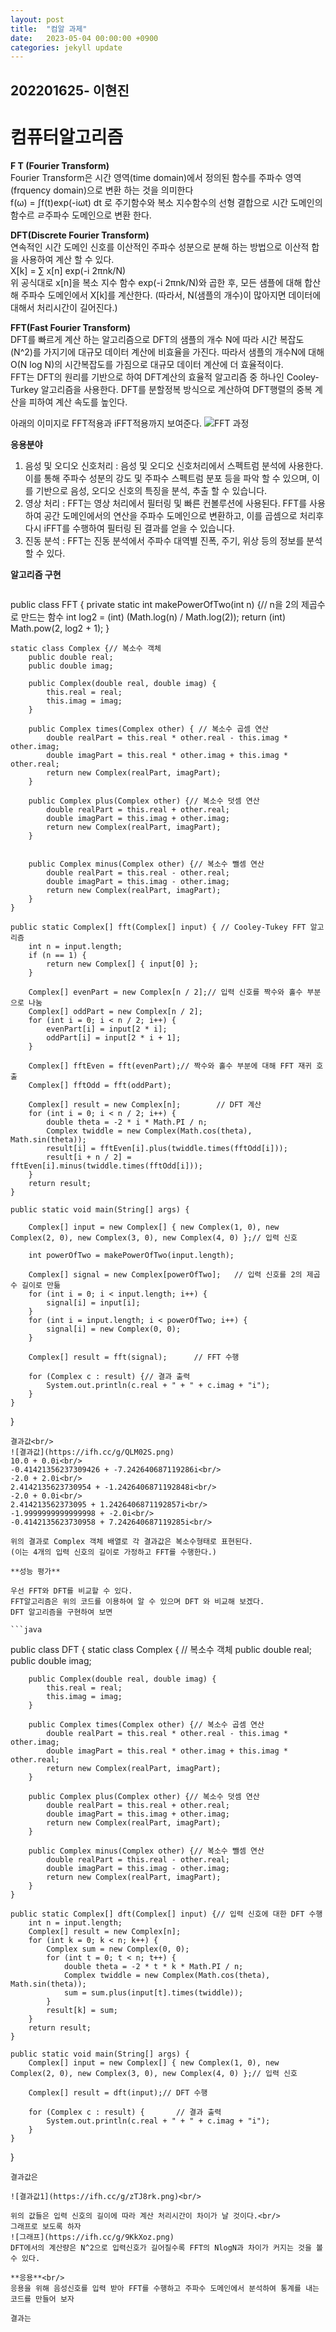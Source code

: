 ```yaml
---
layout: post
title:  "컴알 과제"
date:   2023-05-04 00:00:00 +0900
categories: jekyll update
---
```


202201625- 이현진
-------------
컴퓨터알고리즘
============

**F T (Fourier Transform)**<br/>
Fourier Transform은 시간 영역(time domain)에서 정의된 함수를 주파수 영역(frquency domain)으로 변환 하는 것을 의미한다<br/>
f(ω) = ∫f(t)exp(-iωt) dt 로 주기함수와 복소 지수함수의 선형 결합으로 
시간 도메인의 함수르 ㄹ주파수 도메인으로 변환 한다.

**DFT(Discrete Fourier Transform)**<br/>
연속적인 시간 도메인 신호를 이산적인 주파수 성분으로 분해 하는 방법으로 
이산적 합을 사용하여 계산 할 수 있다.<br/>
X[k] = ∑ x[n] exp(-i 2πnk/N)<br/>
위 공식대로 x[n]을 복소 지수 함수 exp(-i 2πnk/N)와 곱한 후, 모든 샘플에 대해 합산해 주파수 도메인에서 X[k]를 계산한다.
(따라서, N(샘플의 개수)이 많아지면 데이터에 대해서 처리시간이 길어진다.)

**FFT(Fast Fourier Transform)**<br/>
DFT를 빠르게 계산 하는 알고리즘으로 DFT의 샘플의 개수 N에 따라 시간 복잡도(N^2)를 가지기에 대규모 데이터 계산에 비효율을 가진다. 따라서 샘플의 개수N에 대해 O(N log N)의 시간복잡도를 가짐으로 대규모 데이터 계산에 더 효율적이다.<br/>
FFT는 DFT의 원리를 기반으로 하여 DFT계산의 효율적 알고리즘 중 하나인 Cooley-Turkey 알고리즘을 사용한다. DFT를 분할정복 방식으로 계산하여 DFT행렬의 중복 계산을 피하여 계산 속도를 높인다.

아래의 이미지로 FFT적용과 iFFT적용까지 보여준다.
![FFT 과정](https://ifh.cc/g/TszJjv.png)

**응용분야**<br/>
1. 음성 및 오디오 신호처리 : 음성 및 오디오 신호처리에서 스펙트럼 분석에 사용한다. 이를 통해 주파수 성분의 강도 및 주파수 스펙트럼 분포 등을 파악 할 수 있으며, 이를 기반으로 음성, 오디오 신호의 특징을 분석, 추출 할 수 있습니다.
2. 영상 처리 : FFT는 영상 처리에서 필터링 및 빠른 컨볼루션에 사용된다. FFT를 사용하여 공간 도메인에서의 연산을 주파수 도메인으로 변환하고, 이를 곱셈으로 처리후 다시 iFFT를 수행하여 필터링 된 결과를 얻을 수 있습니다.
3. 진동 분석 : FFT는 진동 분석에서 주파수 대역별 진폭, 주기, 위상 등의 정보를 분석할 수 있다.

**알고리즘 구현**<br/>

```java
```
public class FFT {
    private static int makePowerOfTwo(int n) {// n을 2의 제곱수로 만드는 함수
        int log2 = (int) (Math.log(n) / Math.log(2));
        return (int) Math.pow(2, log2 + 1);
    }

    static class Complex {// 복소수 객체
        public double real;
        public double imag;

        public Complex(double real, double imag) {
            this.real = real;
            this.imag = imag;
        }

        public Complex times(Complex other) { // 복소수 곱셈 연산
            double realPart = this.real * other.real - this.imag * other.imag;
            double imagPart = this.real * other.imag + this.imag * other.real;
            return new Complex(realPart, imagPart);
        }

        public Complex plus(Complex other) {// 복소수 덧셈 연산
            double realPart = this.real + other.real;
            double imagPart = this.imag + other.imag;
            return new Complex(realPart, imagPart);
        }


        public Complex minus(Complex other) {// 복소수 뺄셈 연산
            double realPart = this.real - other.real;
            double imagPart = this.imag - other.imag;
            return new Complex(realPart, imagPart);
        }
    }

    public static Complex[] fft(Complex[] input) { // Cooley-Tukey FFT 알고리즘
        int n = input.length;
        if (n == 1) {
            return new Complex[] { input[0] };
        }

        Complex[] evenPart = new Complex[n / 2];// 입력 신호를 짝수와 홀수 부분으로 나눔
        Complex[] oddPart = new Complex[n / 2];
        for (int i = 0; i < n / 2; i++) {
            evenPart[i] = input[2 * i];
            oddPart[i] = input[2 * i + 1];
        }

        Complex[] fftEven = fft(evenPart);// 짝수와 홀수 부분에 대해 FFT 재귀 호출
        Complex[] fftOdd = fft(oddPart);

        Complex[] result = new Complex[n];        // DFT 계산
        for (int i = 0; i < n / 2; i++) {
            double theta = -2 * i * Math.PI / n;
            Complex twiddle = new Complex(Math.cos(theta), Math.sin(theta));
            result[i] = fftEven[i].plus(twiddle.times(fftOdd[i]));
            result[i + n / 2] = fftEven[i].minus(twiddle.times(fftOdd[i]));
        }
        return result;
    }

    public static void main(String[] args) {

        Complex[] input = new Complex[] { new Complex(1, 0), new Complex(2, 0), new Complex(3, 0), new Complex(4, 0) };// 입력 신호

        int powerOfTwo = makePowerOfTwo(input.length);

        Complex[] signal = new Complex[powerOfTwo];   // 입력 신호를 2의 제곱수 길이로 만듦
        for (int i = 0; i < input.length; i++) {
            signal[i] = input[i];
        }
        for (int i = input.length; i < powerOfTwo; i++) {
            signal[i] = new Complex(0, 0);
        }

        Complex[] result = fft(signal);      // FFT 수행

        for (Complex c : result) {// 결과 출력
            System.out.println(c.real + " + " + c.imag + "i");
        }
    }
}
```
결과값<br/>
![결과값](https://ifh.cc/g/QLM02S.png)
10.0 + 0.0i<br/>
-0.41421356237309426 + -7.242640687119286i<br/>
-2.0 + 2.0i<br/>
2.4142135623730954 + -1.2426406871192848i<br/>
-2.0 + 0.0i<br/>
2.414213562373095 + 1.2426406871192857i<br/>
-1.9999999999999998 + -2.0i<br/>
-0.4142135623730958 + 7.242640687119285i<br/>

위의 결과로 Complex 객체 배열로 각 결과값은 복소수형태로 표현된다.
(이는 4개의 입력 신호의 길이로 가정하고 FFT를 수행한다.)

**성능 평가**

우선 FFT와 DFT를 비교할 수 있다.
FFT알고리즘은 위의 코드를 이용하여 알 수 있으며 DFT 와 비교해 보겠다.
DFT 알고리즘을 구현하여 보면

```java
```
public class DFT {
    static class Complex { // 복소수 객체
        public double real;
        public double imag;

        public Complex(double real, double imag) {
            this.real = real;
            this.imag = imag;
        }

        public Complex times(Complex other) {// 복소수 곱셈 연산
            double realPart = this.real * other.real - this.imag * other.imag;
            double imagPart = this.real * other.imag + this.imag * other.real;
            return new Complex(realPart, imagPart);
        }

        public Complex plus(Complex other) {// 복소수 덧셈 연산
            double realPart = this.real + other.real;
            double imagPart = this.imag + other.imag;
            return new Complex(realPart, imagPart);
        }

        public Complex minus(Complex other) {// 복소수 뺄셈 연산
            double realPart = this.real - other.real;
            double imagPart = this.imag - other.imag;
            return new Complex(realPart, imagPart);
        }
    }

    public static Complex[] dft(Complex[] input) {// 입력 신호에 대한 DFT 수행
        int n = input.length;
        Complex[] result = new Complex[n];
        for (int k = 0; k < n; k++) {
            Complex sum = new Complex(0, 0);
            for (int t = 0; t < n; t++) {
                double theta = -2 * t * k * Math.PI / n;
                Complex twiddle = new Complex(Math.cos(theta), Math.sin(theta));
                sum = sum.plus(input[t].times(twiddle));
            }
            result[k] = sum;
        }
        return result;
    }

    public static void main(String[] args) {
        Complex[] input = new Complex[] { new Complex(1, 0), new Complex(2, 0), new Complex(3, 0), new Complex(4, 0) };// 입력 신호

        Complex[] result = dft(input);// DFT 수행

        for (Complex c : result) {       // 결과 출력
            System.out.println(c.real + " + " + c.imag + "i");
        }
    }
}

```
결과값은

![결과값1](https://ifh.cc/g/zTJ8rk.png)<br/>

위의 값들은 입력 신호의 길이에 따라 계산 처리시간이 차이가 날 것이다.<br/>
그래프로 보도록 하자
![그래프](https://ifh.cc/g/9KkXoz.png)
DFT에서의 계산량은 N^2으로 입력신호가 길어질수록 FFT의 NlogN과 차이가 커지는 것을 볼 수 있다.

**응용**<br/>
응용을 위해 음성신호를 입력 받아 FFT를 수행하고 주파수 도메인에서 분석하여 통계를 내는 코드를 만들어 보자
```

```
결과는
```

```


